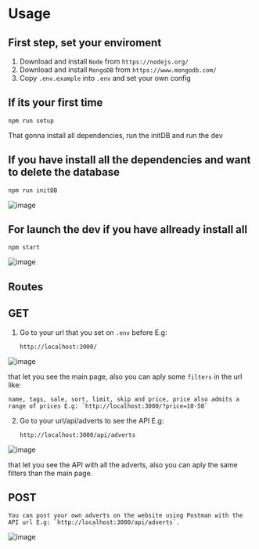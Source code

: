 # Usage

## First step, set your enviroment
1. Download and install `Node` from `https://nodejs.org/`
2. Download and install `MongoDB` from `https://www.mongodb.com/`
3. Copy `.env.example` into `.env` and set your own config

## If its your first time

    npm run setup

That gonna install all dependencies, run the initDB and run the dev

## If you have install all the dependencies and want to delete the database

    npm run initDB
![image](https://user-images.githubusercontent.com/103906418/190901962-9720f336-06c3-44b4-8b37-c22f2b150b7d.png)

## For launch the dev if you have allready install all

    npm start

![image](https://user-images.githubusercontent.com/103906418/190901710-f7df55d8-89a3-4d4a-9871-7f91872e7129.png)


## Routes

## GET

1. Go to your url that you set on `.env` before E.g:

    `http://localhost:3000/`
    
![image](https://user-images.githubusercontent.com/103906418/190901724-58fed5d2-b280-421b-91c9-855ec0521dbe.png)


that let you see the main page, also you can aply some `filters` in the url like:

    name, tags, sale, sort, limit, skip and price, price also admits a range of prices E.g: `http://localhost:3000/?price=10-50`

2. Go to your url/api/adverts to see the API E.g:

    `http://localhost:3000/api/adverts`

![image](https://user-images.githubusercontent.com/103906418/190901747-82f62713-5fa2-47c6-84e7-68ea2d726531.png)


that let you see the API with all the adverts, also you can aply the same filters than the main page.

## POST
    You can post your own adverts on the website using Postman with the API url E.g: `http://localhost:3000/api/adverts`.
    
![image](https://user-images.githubusercontent.com/103906418/190901801-82c7fcf2-2e81-472b-b568-47d42bf9f786.png)





